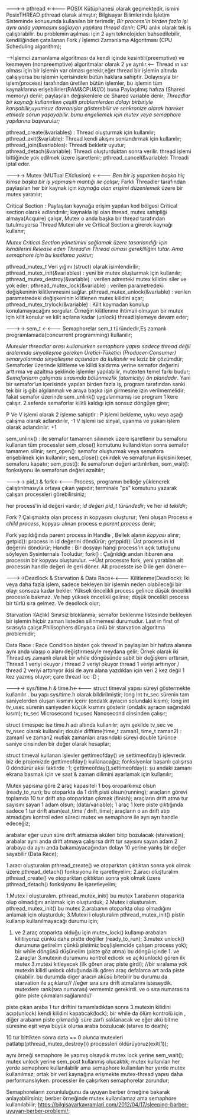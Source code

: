 --->-> pthread <-<---
POSIX Kütüphanesi olarak geçmektedir, ismini PosixTHREAD pthread olarak almıştır;
Bilgisayar Bilimlerinde İşletim Sisteminde konusunda kullanılan bir terimdir;
*Bir process'in birden fazla işi aynı anda yapmasını sağlayan yapılara thread denir;*
CPU anlık olarak tek iş çalıştırabilir. bu problemin aşılması için 2 ayrı teknolojiden bahsedilebilir,
kendiliğinden çatallanan Fork / İşlemci Zamanlama Algoritması (CPU Scheduling algorithm);

-->İşlemci zamanlama algoritması da kendi içinde kesintili(preemptive) ve kesmeyen (nonpreemptive) algoritmalar olarak 2 ye ayrılır.<--
Thread ın var olması için bir işlemin var olması gerekir,eğer thread bir işlemin altında çalışıyorsa bu işlemin içerisindeki bütün haklara sahiptir.
Dolayısıyla bir işlem(process) tarafından üretilen bütün işlemler, bu işlemin tüm kaynaklarına erişebilirler(RAM&CPU&I/O) buna Paylaşılmış hafıza (Shared memory) denir;
paylaşılan değişkenlere de Shared variable denir;
*Threadlar bir kaynağı kullanırken çeşitli problemlerden dolayı birbiriyle karışabilir,uyumsuz davranışlar gösterebilir ve senkronize olarak hareket etmede sorun yaşayabilir. bunu engellemek için mutex veya semaphore yapılarına başvurulur;*

pthread_create(&variables) : Thread oluşturmak için kullanılır;
pthread_exit(&variable): Thread kendi akışını sonlandırmak için kullanılır;
pthread_join(&variables): Threadi bekletir uyutur;
pthread_detach(&variable): Threadi oluşturduktan sonra verilir. thread işlemi bittiğinde yok edilmek üzere işaretlenir;
pthread_cancel(&variable): Threadi iptal eder. 



--->-> Mutex (MUTual EXclusion) <-<---
*Ben bir iş yaparken başka hiç kimse başka bir iş yapmasın mantığı ile çalışır;*
Farklı Threadler tarafından paylaşılan her bir kaynak için *kaynağa olan erişimi düzenlemek* üzere bir mutex yaratılır;

Critical Section : Paylaşılan kaynağa erişim yapılan kod bölgesi Critical section olarak adlandırılır;
kaynakla işi olan thread, mutex sahipliği almaya(Acquire) çalışır, Mutex o anda başka bir thread tarafından tutulmuyorsa Thread Mutexi alır ve Critical Section a girerek kaynağı kullanır;

*Mutex Critical Section yönetimini sağlamak üzere tasarlandığı için kendilerini Release eden Thread'ın Thread olması gerekliliğini tutar. Ama semaphore için bu kısıtlama yoktur;*

pthread_mutex_t Veri yığını (struct) olarak isimlendirilir;
pthread_mutex_init(&variables) : yeni bir mutex oluşturmak için kullanılır;
pthread_mutex_destroy(&variable) : verilen adresteki mutex kilidini siler ve yok eder;
pthread_mutex_lock(&variable) : verilen parametredeki değişkeninin kilitlenmesini sağlar.
pthread_mutex_unlock(&variable) : verilen parametredeki değişkeninin kilitlenen mutex kilidini açar;
pthread_mutex_trylock(&variable) : Kilit koymadan konulup konulamayacağını sorgular. Örneğin kilitlenme ihtimali olmayan bir mutex için kilit konulur ve kilit açılana kadar (unlock) thread işlemeye devam eder;



--->-> sem_t <-<---
Semaphorelar sem_t türündedir,Eş zamanlı programlamada(concurrent programming) kullanılır;

*Mutexler threadlar arası kullanılırken semaphore yapısı sadece thread değil aralarında sinyalleşme gereken Üretici-Tüketici (Producer-Consumer) senaryolarında sinyalleşme açısından da kullanılır* ve leziz bir çözümdür;
Semaforler üzerinde kilitleme ve kilidi kaldırma yerine semafor değerini arttırma ve azaltma şeklinde işlemler yapılabilir, mutexten temel farkı budur;
*Semaforların çalışması sırasında bölünmezlik (atomicity) ön plandadır*. Yani bir semafor’un içerisinde yapılan birden fazla iş, program tarafından sanki tek bir iş gibi algılanmalı ve araya başka işin girmesine izin verilmemelidir;
fakat semafor üzerinde sem_unlink() uygulanmamış ise program 1 kere çalışır. 2.seferde semaforlar kilitli kaldıgı için sonsuz döngüye girer;

P Ve V işlemi olarak 2 işleme sahiptir : 
P işlemi bekleme, uyku veya aşağı çalışma olarak adlandırılır, -1
V işlemi ise sinyal, uyanma ve yukarı işlem olarak adlandırılır: +1

sem_unlink() : ile semafor tamamen silinmek üzere işaretlenir bu semaforu kullanan tüm processler sem_close() komutunu kullandıktan sonra semafor tamamen silinir;
sem_open(): semafor oluşturmak veya semafora erişebilmek için kullanılır;
sem_close():çekirdek ve semaforun ilişkisini keser, semaforu kapatır;
sem_post(): ile semaforun değeri arttırılırken,
sem_wait(): fonksiyonu ile semaforun değeri azaltılır;



--->-> pid_t & fork<-<---
Process, programın belleğe yüklenerek çalıştırılmasıyla ortaya çıkan yapıdır;
terminale "ps" komutunu yazarak çalışan processleri görebilirsiniz;

her process'in id değeri vardır;
*id değeri pid_t türündedir;*
ve her id *tekildir;*

Fork ? Çalışmakta olan process in kopyasını oluşturur;
Yeni oluşan Process e *child process*,
kopyası alınan process e *parent process* denir;

Fork yapıldığında parent process in Handle , Bellek alanın *kopyası* alınır;
getpid(): process in id değerini döndürür;
getppid(): Üst process in id değerini döndürür;
Handle : Bir dosyayı hangi process'in açık tuttuğunu söyleyen Sysinternals Tooludur;
fork() : Çağrıldığı andan itibaren ana processin bir kopyası oluşturulur.
-->Üst processte fork, yeni yaratılan alt processin handle değeri ile geri döner. Alt processte ise 0 ile geri döner<--



--->->Deadlock & Starvation & Data Race<-<---
Kilitlenme(Deadlock): İki veya daha fazla işlem, sadece bekleyen bir işlemin neden olabileceği bir olayı sonsuza kadar bekler.
Yüksek öncelikli process gelince düşük öncelikli process’e bakmaz. Ve hep yüksek öncelikli gelirse; düşük öncelikli process bir türlü sıra gelmez.
Ve deadlock olur;

Starvation :(Açlık) Sınırsız bloklanma; semafor beklenme listesinde bekleyen bir işlemin hiçbir zaman listeden silinmemesi durumudur. Last in first of sırasıyla çalışır.Philisophers dünyaca ünlü bir starvation algoritma problemidir;

Data Race : Race Condition birden çok thread'in paylaşılan bir hafıza alanına aynı anda ulaşıp o alanı değiştirmesiyle meydana gelir;
Örnek olarak iki Thread eş zamanlı olarak bir while döngüsünde sabit bir değişkeni arttırsın,
Thread 1 veriyi okuyor / thread 2 veriyi okuyor
thread 1 veriyi arttırıyor / thread 2 veriyi arttırıyor
ikisi de aynı alana yazdıkları için veri 2 kez değil 1 kez yazmış oluyor;
çare thread loc :D ;



--->-> sys/time.h & time.h<-<---
struct timeval yapısı süreyi göstermekte kullanılır . bu yapı sys/time.h olarak bildirilmiştir;
long int tv_sec sürenin tam saniyelerden oluşan kısmını içerir (ondalık ayracın solundaki kısım);
long int tv_usec sürenin saniyeden küçük kısmını gösterir (ondalık ayracın sağındaki kısım); 
tv_sec Microsecond tv_usec Nanosecond cinsinden çalışır;

struct timespec ise time.h adı altında kullanılır;
aynı şekilde tv_sec ve tv_nsec olarak kullanılır;
double difftime(time_t zaman1, time_t zaman2) : zaman1 ve zaman2 mutlak zamanları arasındaki süreyi double türünce saniye cinsinden bir değer olarak hesaplar;

struct timeval kullanan işlevler gettimeofday() ve settimeofday() işlevredir. biz de projemizde gettimeofday() kullanacağız;
fonksiyonlar başarılı çalışırsa 0 döndürür aksi taktirde -1; 
gettimeofday(),settimeofday(): şu andaki zamanı ekrana basmak için ve saat & zaman dilimini ayarlamak için kullanılır;

Mutex yapısına göre 2 araç kapasiteli 1 boş oroparkımız olsun (ready_to_run);
bu otoparkta da 1 drift pisti olsun(running);
araçların görevi toplamda 10 tur drift atıp otoparktan çıkmak (finish);
araçların drift atma tur sayısını sayan 1 adam olsun; (data/variable);
1 araç 1 kere piste çıktığında sadece 1 tur drift atsın(eat_time / drift_time);
araçların o an drift atıp atmadığını kontrol eden süreci mutex ve semaphore ile ayrı ayrı handle edeceğiz;

arabalar eğer uzun süre drift atmazsa aküleri bitip bozulacak (starvation);
arabalar aynı anda drift atmaya çalışırsa drift tur sayısını sayan adam 2 arabaya da aynı anda bakamayacağından dolayı 10 yerine yanlış bir değer sayabilir (Data Race);

1.aracı oluşturalım pthread_create() ve otoparktan çıktıktan sonra yok olmak üzere pthread_detach() fonksiyonu ile işaretleyelim;
2.aracı oluşturalım pthread_create() ve otoparktan çıktıktan sonra yok olmak üzere pthread_detach() fonksiyonu ile işaretleyelim;

1.Mutex i oluşturalım. pthread_mutex_init() bu mutex 1.arabanın otoparkta olup olmadığını anlamak için oluşturduk;
2.Mutex i oluşturalım. pthread_mutex_init() bu mutex 2.arabanın otoparkta olup olmadığını anlamak için oluşturduk;
3.Mutexi i oluşturalım pthread_mutex_init() pistin kullanıp kullanılmayacağı durumu için; 

1. ve 2.araç otoparkta olduğu için mutex_lock() kullanıp arabaları kilitliyoruz çünkü daha pistte değiller (ready_to_run);
3.mutex unlock() durumuna getirelim çünkü pistimiz boş(işlemcide çalışan process yok);
bir while döngüsü düşünelim (piste göz atma) bu döngü içinde 1. ve 2.araçlar 3.mutexin durumunu kontrol edicek ve açık(unlock) gören ilk mutex 3.mutexi kitleyecek (ilk gören araç piste girdi);
//bir sıralama yok mutexin kilidi unlock olduğunda ilk gören araç defalarca art arda piste çıkabilir. bu durumda diger aracın aküsü bitebilir bu durumu da starvation ile açıklarız//
//eğer sıra sıra drift atmalarını isteseydik. mutexlere rank(sıra numarası) vermemiz gerekirdi. ve o sıra numarasına göre piste çıkmaları sağlanırdı//

piste çıkan araba 1 tur driftini tamamladıktan sonra 3.mutexin kilidini açıp(unlock) kendi kilidini kapatıcak(lock);
bir while da ölüm kontrolü için , diğer arabanın piste çıkmadığı süre zarfı saklanacak ve eğer akü bitme süresine eşit veya büyük olursa araba bozulucak (starve to death);

10 tur bittikten sonra data == 0 olunca mutexleri patlatıp(pthread_mutex_destroy()) processleri öldürüyoruz(exit(1));

aynı örneği semaphore ile yapmış olsaydık mutex lock yerine sem_wait(); mutex unlock yerine sem_post kullanmış olucaktık;
mutex kullanılan her yerde semaphore kullanılabilir ama semaphore kullanılan her yerde mutex kullanılmaz;
ortak bir veri kaynağına erişmekte mutex-thread yapısı daha performanslıyken. processler ile çalışırken semaphorelar zorundur;

Semaphoreların zorunluluğunu da uyuyan berber örneğine bakarak anlayabilirsiniz; berber örneğinde mutex kullanılamaz ama semaphore kullanılabilir;
https://bilgisayarkavramlari.com/2012/04/17/sleeping-barber-uyuyan-berber-problemi/;
